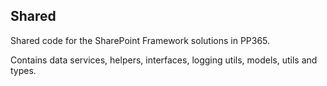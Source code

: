## Shared 

Shared code for the SharePoint Framework solutions in PP365.

Contains data services, helpers, interfaces, logging utils, models, utils and types.